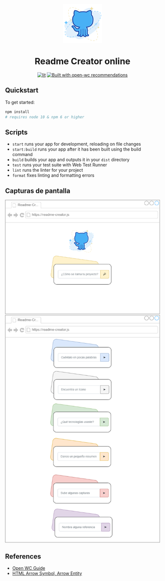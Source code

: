 <p align="center">
  <img src="./docs/img/readme-creator-icon.webp"></img>
</p>

<div align="center">

# Readme Creator online

[![lit](https://img.shields.io/badge/Lit-2.2.7-blue.svg)](https://lit.dev/)
[![Built with open-wc recommendations](https://img.shields.io/badge/open--wc/create-0.38.63-blue.svg)](https://github.com/open-wc)

</div>

## Quickstart

To get started:

```bash
npm install
# requires node 10 & npm 6 or higher
```

## Scripts

- `start` runs your app for development, reloading on file changes
- `start:build` runs your app after it has been built using the build command
- `build` builds your app and outputs it in your `dist` directory
- `test` runs your test suite with Web Test Runner
- `lint` runs the linter for your project
- `format` fixes linting and formatting errors


## Capturas de pantalla

<div align="center">
  <a href="https://marfullsen.github.io/" rel="noopener">
  <img src="./docs/img/readme-creator-online.png" alt="Screenshot"></a>
</div>

<div align="center">
  <a href="https://marfullsen.github.io/" rel="noopener">
  <img src="./docs/img/readme-creator-disambiguation.png" alt="Screenshot"></a>
</div>

## References

- [Open WC Guide](https://open-wc.org/guides/)
- [HTML Arrow Symbol, Arrow Entity](https://www.toptal.com/designers/htmlarrows/arrows/)